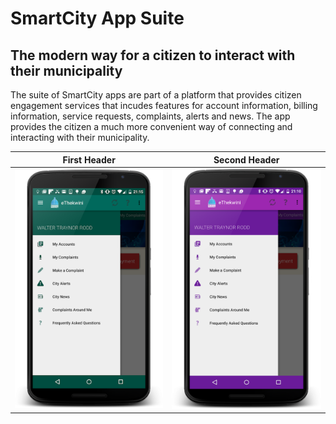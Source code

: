# SmartCity App Suite
## The modern way for a citizen to interact with their municipality

The suite of SmartCity apps are part of a platform that provides citizen engagement services that incudes features for account information, billing information, service requests, complaints, alerts and news. The app provides the citizen a much more convenient way of connecting and interacting with their municipality. 

First Header | Second Header
------------ | -------------
![Alt text](/CityApps006/CitizenApp-eThekwini/screens/d6.png?raw=true "eThekwini App") | ![Alt text](/CityApps006/CitizenApp-eThekwini/screens/d2.png?raw=true "eThekwini App")

